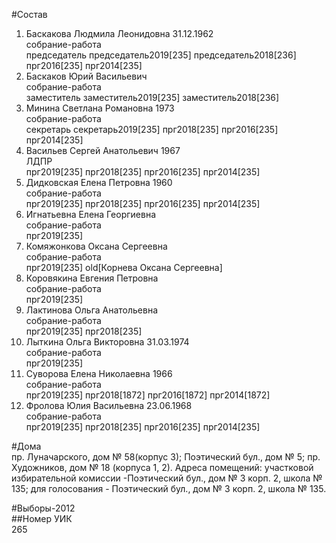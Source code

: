 #Состав  
1. Баскакова Людмила Леонидовна 31.12.1962  
    собрание-работа  
    председатель председатель2019[235] председатель2018[236] прг2016[235] прг2014[235]  
2. Баскаков Юрий Васильевич  
    собрание-работа  
    заместитель заместитель2019[235] заместитель2018[236]  
3. Минина Светлана Романовна 1973  
    собрание-работа  
    секретарь секретарь2019[235] прг2018[235] прг2016[235] прг2014[235]  
4. Васильев Сергей Анатольевич 1967  
    ЛДПР  
    прг2019[235] прг2018[235] прг2016[235] прг2014[235]  
5. Дидковская Елена Петровна 1960  
    собрание-работа  
    прг2019[235] прг2018[235] прг2016[235] прг2014[235]  
6. Игнатьевна Елена Георгиевна  
    собрание-работа  
    прг2019[235]  
7. Комяжонкова Оксана Сергеевна  
    собрание-работа  
    прг2019[235] old[Корнева Оксана Сергеевна]  
8. Коровякина Евгения Петровна  
    собрание-работа  
    прг2019[235]  
9. Лактинова Ольга Анатольевна  
    собрание-работа  
    прг2019[235] прг2018[235]  
10. Лыткина Ольга Викторовна 31.03.1974  
    собрание-работа  
    прг2019[235]  
11. Суворова Елена Николаевна 1966  
    собрание-работа  
    прг2019[235] прг2018[1872] прг2016[1872] прг2014[1872]  
12. Фролова Юлия Васильевна 23.06.1968  
    собрание-работа  
    прг2019[235] прг2018[235] прг2016[235] прг2014[235]  
  
#Дома  
пр. Луначарского, дом № 58(корпус 3); Поэтический бул., дом № 5; пр. Художников, дом № 18 (корпуса 1, 2). Адреса помещений: участковой избирательной комиссии -Поэтический бул., дом № 3 корп. 2, школа № 135; для голосования - Поэтический бул., дом № 3 корп. 2, школа № 135.  
  
#Выборы-2012  
##Номер УИК  
265  
